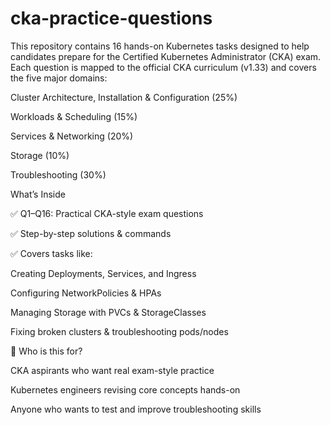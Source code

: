 # cka-practice-questions

This repository contains 16 hands-on Kubernetes tasks designed to help candidates prepare for the Certified Kubernetes Administrator (CKA) exam.
Each question is mapped to the official CKA curriculum (v1.33) and covers the five major domains:

Cluster Architecture, Installation & Configuration (25%)

Workloads & Scheduling (15%)

Services & Networking (20%)

Storage (10%)

Troubleshooting (30%)

What’s Inside

✅ Q1–Q16: Practical CKA-style exam questions

✅ Step-by-step solutions & commands

✅ Covers tasks like:

Creating Deployments, Services, and Ingress

Configuring NetworkPolicies & HPAs

Managing Storage with PVCs & StorageClasses

Fixing broken clusters & troubleshooting pods/nodes

🔹 Who is this for?

CKA aspirants who want real exam-style practice

Kubernetes engineers revising core concepts hands-on

Anyone who wants to test and improve troubleshooting skills
